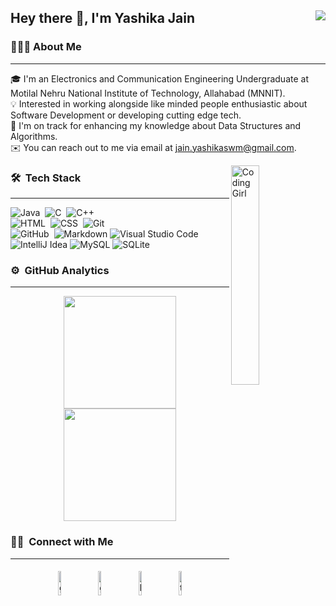 ## Hey there 👋, I'm Yashika Jain <img align="right" src="https://visitor-badge.glitch.me/badge?page_id=Yashikaj14.Yashikaj14" />

### 👨🏻‍💻 About Me
<hr>

🎓 I'm an Electronics and Communication Engineering Undergraduate at Motilal Nehru National Institute of Technology, Allahabad (MNNIT).\
💡 Interested in working alongside like minded people enthusiastic about Software Development or developing cutting edge tech.\
🌱 I'm on track for enhancing my knowledge about Data Structures and Algorithms.\
✉️ You can reach out to me via email at jain.yashikaswm@gmail.com.

<img alt="Coding Girl" src="https://cdn.dribbble.com/users/17707/screenshots/2413754/rrr.gif" align="right" width="30%" height="30%"/>

### 🛠 &nbsp;Tech Stack
<hr>

![Java](https://img.shields.io/badge/-Java-05122A?style=flat&logo=Java&logoColor=FFA518)&nbsp;
![C](https://img.shields.io/badge/-C-05122A?style=flat&logo=C&logoColor=A8B9CC)&nbsp;
![C++](https://img.shields.io/badge/-C++-05122A?style=flat&logo=C%2B%2B&logoColor=00599C)&nbsp;\
![HTML](https://img.shields.io/badge/-HTML-05122A?style=flat&logo=HTML5)&nbsp;
![CSS](https://img.shields.io/badge/-CSS-05122A?style=flat&logo=CSS3&logoColor=1572B6)&nbsp;
![Git](https://img.shields.io/badge/-Git-05122A?style=flat&logo=git)&nbsp;\
![GitHub](https://img.shields.io/badge/-GitHub-05122A?style=flat&logo=github)&nbsp;
![Markdown](https://img.shields.io/badge/-Markdown-05122A?style=flat&logo=markdown)
![Visual Studio Code](https://img.shields.io/badge/-Visual%20Studio%20Code-05122A?style=flat&logo=visual-studio-code&logoColor=007ACC)&nbsp;\
![IntelliJ Idea](https://img.shields.io/badge/-IntelliJIdea-05122A?style=flat&logo=IntelliJIdea&logoColor=lightgray)
![MySQL](https://img.shields.io/badge/-MySQL-05122A?style=flat&logo=mysql&logoColor=blue)
![SQLite](https://img.shields.io/badge/-SQLite-05122A?style=flat&logo=sqlite&logoColor=blue)


### ⚙️ &nbsp;GitHub Analytics
<hr>

<p align="center">
<a href="https://github.com/Yashikaj14">
  <img height="180em" src="https://github-readme-stats-eight-theta.vercel.app/api?username=Yashikaj14&show_icons=true&theme=algolia&include_all_commits=true&count_private=true"/>
  <img height="180em" src="https://github-readme-stats-eight-theta.vercel.app/api/top-langs/?username=Yashikaj14&layout=compact&langs_count=8&theme=algolia"/>
</a>
</p>

### 🤝🏻 &nbsp;Connect with Me
<hr>

<p align="center">
	<a href="mailto:jain.yashikaswm@gmail.com"><img alt="github" width="10%" style="padding:5px" src="https://img.icons8.com/clouds/100/000000/gmail.png"/></a>
	<a href="https://github.com/Yashikaj14"><img alt="github" width="10%" style="padding:5px" src="https://img.icons8.com/clouds/100/000000/github.png"/></a>
	<a href="https://www.linkedin.com/in/yashika-jain2023/"><img alt="linkedin" width="10%" style="padding:5px" src="https://img.icons8.com/clouds/100/000000/linkedin.png"/></a>	
	<a href="https://twitter.com/YashikaJ14"><img alt="twitter" width="10%" style="padding:5px" src="https://img.icons8.com/clouds/100/000000/twitter.png"/></a>
</p>
